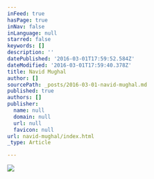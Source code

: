```yaml
---
inFeed: true
hasPage: true
inNav: false
inLanguage: null
starred: false
keywords: []
description: ''
datePublished: '2016-03-01T17:59:52.584Z'
dateModified: '2016-03-01T17:59:40.378Z'
title: Navid Mughal
author: []
sourcePath: _posts/2016-03-01-navid-mughal.md
published: true
authors: []
publisher:
  name: null
  domain: null
  url: null
  favicon: null
url: navid-mughal/index.html
_type: Article

---
```

![](https://the-grid-user-content.s3-us-west-2.amazonaws.com/da894c52-0fe4-4989-b4a0-a28487d380a8.png)
